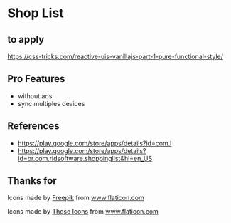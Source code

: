 # Shop List


## to apply
https://css-tricks.com/reactive-uis-vanillajs-part-1-pure-functional-style/

## Pro Features
- without ads
- sync multiples devices


## References
- https://play.google.com/store/apps/details?id=com.l
- https://play.google.com/store/apps/details?id=br.com.ridsoftware.shoppinglist&hl=en_US



## Thanks for
Icons made by <a href="https://www.flaticon.com/authors/freepik" title="Freepik">Freepik</a> from <a href="https://www.flaticon.com/" title="Flaticon"> www.flaticon.com</a>
<div>Icons made by <a href="https://www.flaticon.com/authors/those-icons" title="Those Icons">Those Icons</a> from <a href="https://www.flaticon.com/" title="Flaticon">www.flaticon.com</a></div>